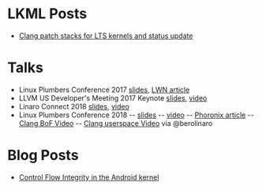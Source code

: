 # LKML Posts
- [Clang patch stacks for LTS kernels and status update](https://lkml.org/lkml/2017/11/22/943)

# Talks
- Linux Plumbers Conference 2017 [slides](https://blog.linuxplumbersconf.org/2017/ocw//system/presentations/4799/original/LPC%202017-%20Clang%20built%20kernels.pdf), [LWN article](https://lwn.net/Articles/734071/)
- LLVM US Developer's Meeting 2017 Keynote [slides](https://llvm.org/devmtg/2017-10/slides/Hines-CompilingAndroidKeynote.pdf), [video](https://www.youtube.com/watch?v=6l4DtR5exwo)
- Linaro Connect 2018 [slides](https://s3.amazonaws.com/connect.linaro.org/yvr18/presentations/yvr18-505.pdf), [video](https://youtu.be/eLN5SB_p6vI)
- Linux Plumbers Conference 2018
-- [slides](https://docs.google.com/presentation/d/1vJrsJ7fRSi6uidJWVSI2bg8aR19gXeshLgD0tcXfMqg/edit?usp=sharing)
-- [video](https://www.youtube.com/watch?v=SSWUrWqnSz0)
-- [Phoronix article](https://www.phoronix.com/scan.php?page=news_item&px=Clang-Kernel-2018)
-- [Clang BoF Video](https://www.youtube.com/watch?v=-_wFcgBp0Y8&index=3&list=PLVsQ_xZBEyN2tq96cAph0Dcy6gJVq_Wqw&t=10455s)
-- [Clang userspace Video](https://www.youtube.com/watch?v=-_wFcgBp0Y8&index=3&list=PLVsQ_xZBEyN2tq96cAph0Dcy6gJVq_Wqw&t=12294s) via @berolinaro 

# Blog Posts
- [Control Flow Integrity in the Android kernel](https://android-developers.googleblog.com/2018/10/control-flow-integrity-in-android-kernel.html)